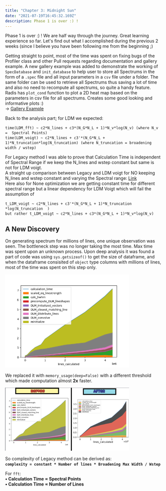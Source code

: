 ```yaml
---
title: "Chapter 3: Midnight Sun"
date: "2021-07-19T16:45:32.169Z"
description: Phase 1 is over :) ! 
---
```

Phase 1 is over :) ! We are half way through the journey. Great learning experience so far. Let's find out what I accomplished during the previous 2 weeks (since I believe you have been following me from the beginning ;)

Getting straight to point, most of the time was spent on fixing bugs of the Profiler class and other Pull requests regarding documentation and gallery example. A new gallery example was added to demonstrate the working of `SpecDatabase` and `init_database` to help user to store all Spectrums in the form of a `.spec` file and all input parameters in a `csv` file under a folder. The same folder can be used to retrieve all Spectrums thus saving a lot of time and also no need to recompute all spectrums, so quite a handy feature. Radis has `plot_cond` function to plot a 2D heat map based on the parameters in csv file for all spectrums. Creates some good looking and informative plots :) <br>-> [Gallery Example](https://radis.readthedocs.io/en/latest/auto_examples/plot_SpecDatabase.html#sphx-glr-auto-examples-plot-specdatabase-py)<br>

Back to the analysis part; for LDM we expected:<br>

```
time(LDM_fft) ~ c2*N_lines + c3*(N_G*N_L + 1)*N_v*log(N_v) (where N_v =  Spectral Points)
time(LDM_voigt) ~ c2*N_lines + c3'*(N_G*N_L + 1)*N_truncation*log(N_truncation) (where N_truncation = broadening width / wstep)
```

For Legacy method I was able to prove that Calculation Time is independent of Spectral Range if we keep the N_lines and wstep constant but same is not for LDM voigt.<br>
A straight up comparison between Legacy and LDM voigt for NO  keeping N_lines and wstep constant and varying the Spectral range:
[Link](https://public.tableau.com/app/profile/anand.kumar4841/viz/LDMvsLegacyforSpectralRangeN_linesconstantandVoigtbroadening/Sheet1)<br>
Here also for None optimization we are getting constant time for different spectral range but a linear dependency for LDM Voigt which will fail the assumption of
```
t_LDM_voigt ~ c2*N_lines + c3'*(N_G*N_L + 1)*N_truncation  *log(N_truncation  )
but rather t_LDM_voigt ~ c2*N_lines + c3*(N_G*N_L + 1)*N_v*log(N_v)
```
## A New Discovery

On generating spectrum for millions of lines, one unique observation was seen. The bottleneck step was no longer taking the most time. Max time was spent upon an unknown process. Upon deep analysis it was found a part of code was using `sys.getsizeof()` to get the size of dataframe, and when the dataframe consisited of `object` type columns with millions of lines, most of the time was spent on this step only.

<img src="ldm.png" alt="complexity.jpg" width="400"/><br>

We replaced it with `memory_usage(deep=False)` with a different threshold which made computation almost **2x** faster.

<img src="ba.png" alt="complexity.jpg" width="400"/><br>

So complexity of Legacy method can be derived as: <br>
 **`complexity = constant * Number of lines * Broadening Max Width / Wstep`** <br>


For `fft`:<br>
<b>
• Calculation Time ∝ Spectral Points<br>
• Calculation Time ∝ Number of Lines<br>
</b>
